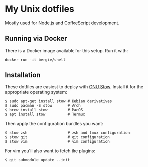 My Unix dotfiles
================

Mostly used for Node.js and CoffeeScript development.

## Running via Docker

There is a Docker image available for this setup. Run it with:

```shell
docker run -it bergie/shell
```

## Installation

These dotfiles are easiest to deploy with [GNU Stow](https://www.gnu.org/software/stow/). Install it for the appropriate operating system:

```term
$ sudo apt-get install stow # Debian derivatives
$ sudo pacman -S stow       # Arch
$ brew install stow         # MacOS
$ apt install stow          # Termux
```

Then apply the configuration bundles you want:

```term
$ stow zsh                  # zsh and tmux configuration
$ stow git                  # git configuration
$ stow vim                  # vim configuration
```

For vim you'll also want to fetch the plugins:

```term
$ git submodule update --init
```
